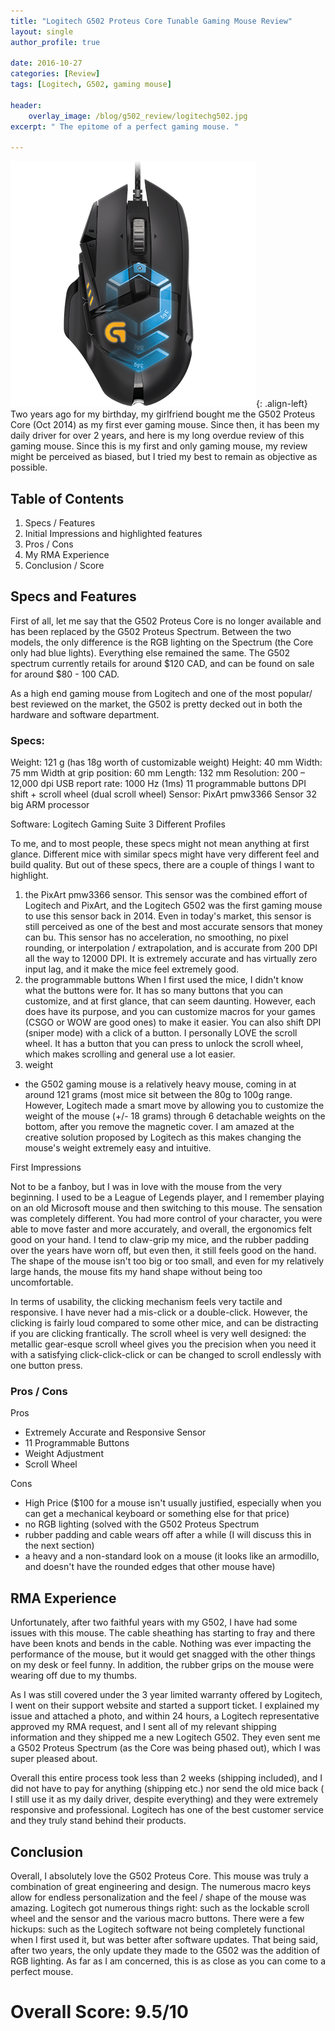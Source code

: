```yaml
---
title: "Logitech G502 Proteus Core Tunable Gaming Mouse Review"
layout: single
author_profile: true

date: 2016-10-27
categories: [Review]
tags: [Logitech, G502, gaming mouse]

header:
    overlay_image: /blog/g502_review/logitechg502.jpg
excerpt: " The epitome of a perfect gaming mouse. " 

---
```


![image-left](/images/blog/g502_review/mice1.png){: .align-left}
Two years ago for my birthday, my girlfriend bought me the G502 Proteus Core (Oct 2014) as my first ever gaming mouse. Since then, it has been my daily driver for over 2 years, and here is my long overdue review of this gaming mouse. Since this is my first and only gaming mouse, my review might be perceived as biased, but I tried my best to remain as objective as possible. 

## Table of Contents 
1. Specs / Features 
2. Initial Impressions and highlighted features
4. Pros / Cons 
5. My RMA Experience 
6. Conclusion / Score 

## Specs and Features 
First of all, let me say that the G502 Proteus Core is no longer available and has been replaced by the G502 Proteus Spectrum. Between the two models, the only difference is the RGB lighting on the Spectrum (the Core only had blue lights). Everything else remained the same. The G502 spectrum currently retails for around $120 CAD, and can be found on sale for around $80 - 100 CAD. 

As a high end gaming mouse from Logitech and one of the most popular/ best reviewed on the market, the G502 is pretty decked out in both the hardware and software department. 

### Specs: 
Weight: 121 g (has 18g worth of customizable weight) 
Height: 40 mm
Width: 75 mm
Width at grip position: 60 mm
Length: 132 mm
Resolution: 200 – 12,000 dpi
USB report rate: 1000 Hz (1ms)
11 programmable buttons 
DPI shift + scroll wheel (dual scroll wheel)
Sensor: PixArt pmw3366 Sensor 
32 big ARM processor 

Software: 
Logitech Gaming Suite 
3 Different Profiles 

To me, and to most people, these specs might not mean anything at first glance. Different mice with similar specs might have very different feel and build quality. But out of these specs, there are a couple of things I want to highlight. 
1. the PixArt pmw3366 sensor. This sensor was the combined effort of Logitech and PixArt, and the Logitech G502 was the first gaming mouse to use this sensor back in 2014. Even in today's market, this sensor is still perceived as one of the best and most accurate sensors that money can bu. This sensor has no acceleration, no smoothing, no pixel rounding, or interpolation / extrapolation, and is accurate from 200 DPI all the way to 12000 DPI. It is extremely accurate and has virtually zero input lag, and it make the mice feel extremely good. 
2. the programmable buttons
When I first used the mice, I didn't know what the buttons were for. It has so many buttons that you can customize, and at first glance, that can seem daunting. However, each does have its purpose, and you can customize macros for your games (CSGO or WOW are good ones) to make it easier. You can also shift DPI (sniper mode) with a click of a button. I personally LOVE the scroll wheel. It has a button that you can press to unlock the scroll wheel, which makes scrolling and general use a lot easier. 
3. weight
- the G502 gaming mouse is a relatively heavy mouse, coming in at around 121 grams (most mice sit between the 80g to 100g range. However, Logitech made a smart move by allowing you to customize the weight of the mouse (+/- 18 grams) through 6 detachable weights on the bottom, after you remove the magnetic cover. I am amazed at the creative solution proposed by Logitech as this makes changing the mouse's weight extremely easy and intuitive. 

First Impressions 

Not to be a fanboy, but I was in love with the mouse from the very beginning. I used to be a League of Legends player, and I remember playing on an old Microsoft mouse and then switching to this mouse. The sensation was completely different. You had more control of your character, you were able to move faster and more accurately, and overall, the ergonomics felt good on your hand. I tend to claw-grip my mice, and the rubber padding over the years have worn off, but even then, it still feels good on the hand. The shape of the mouse isn't too big or too small, and even for my relatively large hands, the mouse fits my hand shape without being too uncomfortable. 

In terms of usability, the clicking mechanism feels very tactile and responsive. I have never had a mis-click or a double-click. However, the clicking is fairly loud compared to some other mice, and can be distracting if you are clicking frantically. 
The scroll wheel is very well designed: the metallic gear-esque scroll wheel gives you the precision when you need it with a satisfying click-click-click or can be changed to scroll endlessly with one button press. 

### Pros / Cons 
Pros 
- Extremely Accurate and Responsive Sensor 
- 11 Programmable Buttons 
- Weight Adjustment 
- Scroll Wheel 

Cons
- High Price ($100 for a mouse isn't usually justified, especially when you can get a mechanical keyboard or something else for that price) 
- no RGB lighting (solved with the G502 Proteus Spectrum 
- rubber padding and cable wears off after a while (I will discuss this in the next section) 
- a heavy and a non-standard look on a mouse (it looks like an armodillo, and doesn't have the rounded edges that other mouse have) 

## RMA Experience 

Unfortunately, after two faithful years with my G502, I have had some issues with this mouse. The cable sheathing has starting to fray and there have been knots and bends in the cable. Nothing was ever impacting the performance of the mouse, but it would get snagged with the other things on my desk or feel funny. In addition, the rubber grips on the mouse were wearing off due to my thumbs. 

As I was still covered under the 3 year limited warranty offered by Logitech, I went on their support website and started a support ticket. I explained my issue and attached a photo, and within 24 hours, a Logitech representative approved my RMA request, and I sent all of my relevant shipping information and they shipped me a new Logitech G502. They even sent me a G502 Proteus Spectrum (as the Core was being phased out), which I was super pleased about. 

Overall this entire process took less than 2 weeks (shipping included), and I did not have to pay for anything (shipping etc.) nor send the old mice back ( I still use it as my daily driver, despite everything) and they were extremely responsive and professional. Logitech has one of the best customer service and they truly stand behind their products. 

## Conclusion 

Overall, I absolutely love the G502 Proteus Core. This mouse was truly a combination of great engineering and design. The numerous macro keys allow for endless personalization and the feel / shape of the mouse was amazing. Logitech got numerous things right: such as the lockable scroll wheel and the sensor and the various macro buttons. There were a few hickups: such as the Logitech software not being completely functional when I first used it, but was better after software updates. That being said, after two years, the only update they made to the G502 was the addition of RGB lighting. As far as I am concerned, this is as close as you can come to a perfect mouse. 

# Overall Score: 9.5/10 
